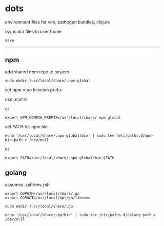 # dots
environment files for vim, pathogen bundles, clojure

rsync dot files to user home

~~~
make
~~~~

----

npm
---

add shared npm repo to system

~~~
sudo mkdir /usr/local/share/.npm-global
~~~

set npm repo location prefix

use .npmrc

or

~~~
export NPM_CONFIG_PREFIX=/usr/local/share/.npm-global
~~~

set PATH for npm bin

~~~
echo '/usr/local/share/.npm-global/bin' | sudo tee /etc/paths.d/npm-bin-path > /dev/null
~~~

or

~~~
export PATH=/usr/local/share/.npm-global/bin:$PATH
~~~

golang
---

assumes .zsh/env.zsh

~~~
export GOPATH=/usr/local/share/.go
export GOROOT=/usr/local/opt/go/libexec
~~~

~~~
sudo mkdir /usr/local/share/.go
~~~

~~~
echo '/usr/local/share/.go/bin' | sudo tee /etc/paths.d/golang-path > /dev/null
~~~
